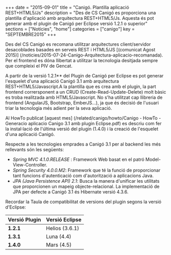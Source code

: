 +++
date        = "2015-09-01"
title       = "Canigó. Plantilla aplicació REST+HTML5/Js"
description = "Des de CS Canigó es proporciona una plantilla d'aplicació amb arquitectura REST+HTML5/Js. Aquesta és pot generar amb el plugin de Canigó per Eclipse versió 1.2.1 o superior"
sections    = ["Notícies", "home"]
categories  = ["canigo"]
key         = "SEPTEMBRE2015"
+++

Des del CS Canigó es recomana utilitzar arquitectures client/servidor desacoblades basades en serveis REST i HTML5/JS [(comunicat Agost 2015)] (/noticies/2015-07-24-Canigo-Arquitectura-aplicacio-recomanada). Per el frontend es dóna llibertat a utilitzar la tecnologia desitjada sempre que compleixi el PIV de Gencat. 

A partir de la versió 1.2.1** del Plugin de Canigó per Eclipse es pot generar l'esquelet d'una aplicació Canigó 3.1 amb arquitectura REST+HTML5/Javascript.A la plantilla que es crea amb el plugin, la part frontend corrersponent a un CRUD (Create-Read-Update-Delete) molt bàsic es troba realitzada amb HTML5/Javascript. No s'ha utilitzat cap llibreria de frontend (AngularJS, Bootstrap, EmberJS...), ja que és decisió de l'usuari triar la tecnologia més adient per la seva aplicació.

Al HowTo publicat [aquest mes] (/related/canigo/howto/Canigo - HowTo - Generacio aplicacio Canigo 3.1 amb plugin Eclipse.pdf) es descriu com fer la instal·lació de l'última versió del plugin (1.4.0) i la creació de l'esquelet d'una aplicació Canigó.

Respecte a les tecnologies emprades a Canigó 3.1 per al backend les més rellevants són les següents:

* *Spring MVC 4.1.0.RELEASE* : Framework Web basat en el patró Model-View-Controller.
* *Spring Security 4.0.0.M2*: Framework que té la funció de proporcionar tant funcions d'autenticació com d'autorització a aplicacions Java.
* *JPA (Java Persistence API) 2.1*: Busca la manera d'unificar les utilitats que proporcionen un mapeig objecte-relacional. La implementació de JPA per defecte a Canigó 3.1 és Hibernate versió 4.3.6.

Recordar la Taula de compatibilitat de versions del plugin segons la versió d'Eclipse:

|Versió Plugin|Versió Eclipse|
|-----|--------------|
|**1.2.1**|Helios (3.6.1)|
|**1.3.1**|Luna (4.4)|
|**1.4.0**|Mars (4.5)|